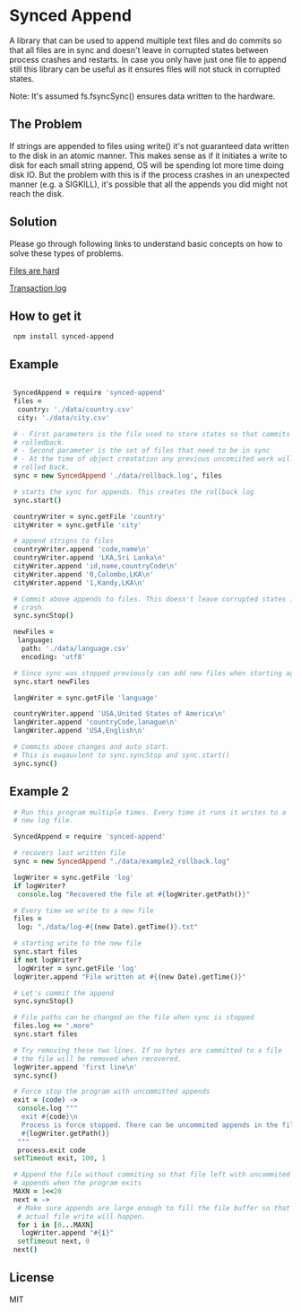# Synced Append

A library that can be used to append multiple text files and do commits so that all files are in sync and doesn't leave in corrupted states between process crashes and restarts. In case you only
have just one file to append still this library can be useful as it ensures files will not stuck
in corrupted states.

Note: It's assumed fs.fsyncSync() ensures data written to the hardware.

## The Problem

If strings are appended to files using write() it's not guaranteed data written
to the disk in an atomic manner. This makes sense as if it initiates a write to disk for
each small string append, OS will be spending lot more time doing disk IO. But the problem with
this is if the process crashes in an unexpected manner (e.g. a SIGKILL), it's possible that
all the appends you did might not reach the disk.

## Solution

Please go through following links to understand basic concepts on how to solve
these types of problems.

[Files are hard](http://danluu.com/file-consistency/)

[Transaction log](https://en.wikipedia.org/wiki/Transaction_log)


## How to get it

```
 npm install synced-append
```

## Example

```coffeescript

 SyncedAppend = require 'synced-append'
 files =
  country: './data/country.csv'
  city: './data/city.csv'

 # - First parameters is the file used to store states so that commits can be
 # rolledback.
 # - Second parameter is the set of files that need to be in sync
 # - At the time of object creatation any previous uncomiited work will be
 # rolled back.
 sync = new SyncedAppend './data/rollback.log', files

 # starts the sync for appends. This creates the rollback log
 sync.start()

 countryWriter = sync.getFile 'country'
 cityWriter = sync.getFile 'city'

 # append strigns to files
 countryWriter.append 'code,name\n'
 countryWriter.append 'LKA,Sri Lanka\n'
 cityWriter.append 'id,name,countryCode\n'
 cityWriter.append '0,Colombo,LKA\n'
 cityWriter.append '1,Kandy,LKA\n'

 # Commit above appends to files. This doesn't leave corrupted states in case of
 # crash
 sync.syncStop()

 newFiles =
  language:
   path: './data/language.csv'
   encoding: 'utf8'

 # Since sync was stopped previously can add new files when starting again
 sync.start newFiles

 langWriter = sync.getFile 'language'

 countryWriter.append 'USA,United States of America\n'
 langWriter.append 'countryCode,lanague\n'
 langWriter.append 'USA,English\n'

 # Commits above changes and auto start.
 # This is euqauvlent to sync.syncStop and sync.start()
 sync.sync()

```

## Example 2

```coffeescript
 # Run this program multiple times. Every time it runs it writes to a
 # new log file.

 SyncedAppend = require 'synced-append'

 # recovers last written file
 sync = new SyncedAppend "./data/example2_rollback.log"

 logWriter = sync.getFile 'log'
 if logWriter?
  console.log "Recovered the file at #{logWriter.getPath()}"

 # Every time we write to a new file
 files =
  log: "./data/log-#{(new Date).getTime()}.txt"

 # starting write to the new file
 sync.start files
 if not logWriter?
  logWriter = sync.getFile 'log'
 logWriter.append "File written at #{(new Date).getTime()}"

 # Let's commit the append
 sync.syncStop()

 # File paths can be changed on the file when sync is stopped
 files.log += ".more"
 sync.start files

 # Try removing these two lines. If no bytes are committed to a file
 # the file will be removed when recovered.
 logWriter.append 'first line\n'
 sync.sync()

 # Force stop the program with uncommitted appends
 exit = (code) ->
  console.log """
   exit #{code}\n
   Process is force stopped. There can be uncommited appends in the file
   #{logWriter.getPath()}
  """
  process.exit code
 setTimeout exit, 100, 1

 # Append the file without commiting so that file left with uncommited
 # appends when the program exits
 MAXN = 1<<20
 next = ->
  # Make sure appends are large enough to fill the file buffer so that
  # actual file write will happen.
  for i in [0...MAXN]
   logWriter.append "#{i}"
  setTimeout next, 0
 next()
```

## License

MIT
